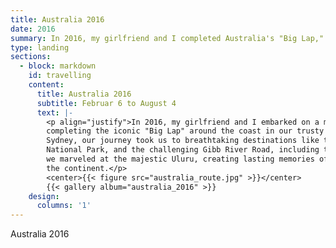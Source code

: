 ```yaml
---
title: Australia 2016
date: 2016
summary: In 2016, my girlfriend and I completed Australia's "Big Lap," circling the coast from Sydney, exploring iconic landmarks like the Great Ocean Road, Karijini NP, Gibb River Road, and Uluru.
type: landing
sections:
  - block: markdown
    id: travelling
    content:
      title: Australia 2016
      subtitle: Februar 6 to August 4
      text: |-
        <p align="justify">In 2016, my girlfriend and I embarked on a memorable six-month road trip through Australia, 
        completing the iconic "Big Lap" around the coast in our trusty Mazda Tribute "Chuck". Starting and ending in 
        Sydney, our journey took us to breathtaking destinations like the Great Ocean Road, the mesmerizing Karijini 
        National Park, and the challenging Gibb River Road, including the Pentecost River crossing. Along the way, 
        we marveled at the majestic Uluru, creating lasting memories of the diverse landscapes and experiences across 
        the continent.</p>
        <center>{{< figure src="australia_route.jpg" >}}</center>
        {{< gallery album="australia_2016" >}}
    design:
      columns: '1'
---
```

Australia 2016

